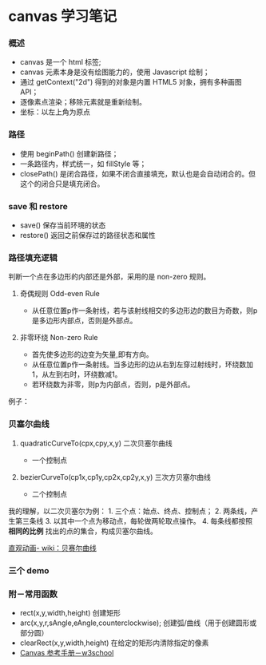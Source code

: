 canvas 学习笔记
=======================

### 概述

- canvas 是一个 html 标签;
- canvas 元素本身是没有绘图能力的，使用 Javascript 绘制；
- 通过 getContext("2d") 得到的对象是内置 HTML5 对象，拥有多种画图 API；
- 逐像素点渲染；移除元素就是重新绘制。
- 坐标：以左上角为原点

### 路径

- 使用 beginPath() 创建新路径；
- 一条路径内，样式统一，如 fillStyle 等；
- closePath() 是闭合路径，如果不闭合直接填充，默认也是会自动闭合的。但这个的闭合只是填充闭合。

### save 和 restore 

- save()	保存当前环境的状态
- restore()	返回之前保存过的路径状态和属性
### 路径填充逻辑 

判断一个点在多边形的内部还是外部，采用的是 non-zero 规则。

1. 奇偶规则 Odd-even Rule
    - 从任意位置p作一条射线，若与该射线相交的多边形边的数目为奇数，则p是多边形内部点，否则是外部点。

2. 非零环绕 Non-zero Rule
	- 首先使多边形的边变为矢量,即有方向。
    - 从任意位置p作一条射线。当多边形的边从右到左穿过射线时，环绕数加1，从左到右时，环绕数减1。
    - 若环绕数为非零，则p为内部点，否则，p是外部点。

例子：

### 贝塞尔曲线

1. quadraticCurveTo(cpx,cpy,x,y)	二次贝塞尔曲线
	- 一个控制点

2. bezierCurveTo(cp1x,cp1y,cp2x,cp2y,x,y)	三次方贝塞尔曲线
	- 二个控制点

我的理解，以二次贝塞尔为例：
	1. 三个点：始点、终点、控制点；
	2. 两条线，产生第三条线
	3. 以其中一个点为移动点，每轮做两轮取点操作。
	4. 每条线都按照 **相同的比例** 找出的点的集合，构成贝塞尔曲线。

[直观动画- wiki：贝赛尔曲线](https://zh.wikipedia.org/wiki/%E8%B2%9D%E8%8C%B2%E6%9B%B2%E7%B7%9A)

### 三个 demo

### 附－常用函数

- rect(x,y,width,height)	创建矩形
- arc(x,y,r,sAngle,eAngle,counterclockwise);	创建弧/曲线（用于创建圆形或部分圆）
- clearRect(x,y,width,height)	在给定的矩形内清除指定的像素
- [Canvas 参考手册－w3school](http://www.w3school.com.cn/tags/html_ref_canvas.asp)



